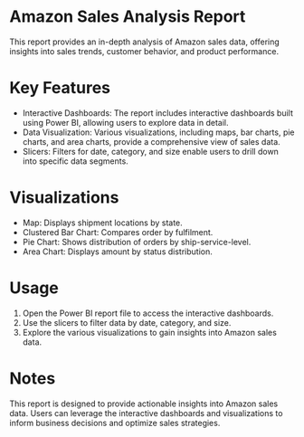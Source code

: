 # Amazon Sales Analysis Report
This report provides an in-depth analysis of Amazon sales data, offering insights into sales trends, customer behavior, and product performance.

# Key Features
- Interactive Dashboards: The report includes interactive dashboards built using Power BI, allowing users to explore data in detail.
- Data Visualization: Various visualizations, including maps, bar charts, pie charts, and area charts, provide a comprehensive view of sales data.
- Slicers: Filters for date, category, and size enable users to drill down into specific data segments.

# Visualizations
- Map: Displays shipment locations by state.
- Clustered Bar Chart: Compares order by fulfilment.
- Pie Chart: Shows distribution of orders by ship-service-level.
- Area Chart: Displays amount by status distribution.

# Usage
1. Open the Power BI report file to access the interactive dashboards.
2. Use the slicers to filter data by date, category, and size.
3. Explore the various visualizations to gain insights into Amazon sales data.

# Notes
This report is designed to provide actionable insights into Amazon sales data. Users can leverage the interactive dashboards and visualizations to inform business decisions and optimize sales strategies.
